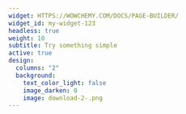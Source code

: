 ```yaml
---
widget: HTTPS://WOWCHEMY.COM/DOCS/PAGE-BUILDER/
widget_id: my-widget-123
headless: true
weight: 10
subtitle: Try something simple
active: true
design:
  columns: "2"
  background:
    text_color_light: false
    image_darken: 0
    image: download-2-.png
---
```

